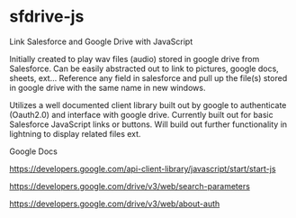 # sfdrive-js
Link Salesforce and Google Drive with JavaScript


Initially created to play wav files (audio) stored in google drive from Salesforce.  Can be easily abstracted out to link to pictures, google docs, sheets, ext...  Reference any field in salesforce and pull up the file(s) stored in google drive with the same name in new windows.

Utilizes a well documented client library built out by google to authenticate (Oauth2.0) and interface with google drive.  Currently built out for basic Salesforce JavaScript links or buttons.  Will build out further functionality in lightning to display related files ext.


Google Docs

https://developers.google.com/api-client-library/javascript/start/start-js

https://developers.google.com/drive/v3/web/search-parameters

https://developers.google.com/drive/v3/web/about-auth

